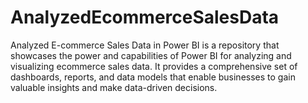 # AnalyzedEcommerceSalesData
Analyzed E-commerce Sales Data in Power BI is a repository that showcases the power and capabilities of Power BI for analyzing and visualizing ecommerce sales data. It provides a comprehensive set of dashboards, reports, and data models that enable businesses to gain valuable insights and make data-driven decisions.
